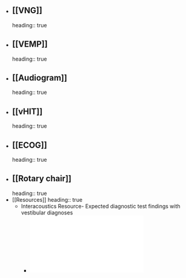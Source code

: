 - ## [[VNG]]
  heading:: true
- ## [[VEMP]]
  heading:: true
- ## [[Audiogram]]
  heading:: true
- ## [[vHIT]]
  heading:: true
- ## [[ECOG]]
  heading:: true
- ## [[Rotary chair]]
  heading:: true
- [[Resources]]
  heading:: true
	- Interacoustics Resource- Expected diagnostic test findings with vestibular diagnoses
		- ![Interacoustics Test Findings with Vestibular Diagnoses.pdf](../assets/Interacoustics_Test_Findings_with_Vestibular_Diagnoses_1639518270575_0.pdf)